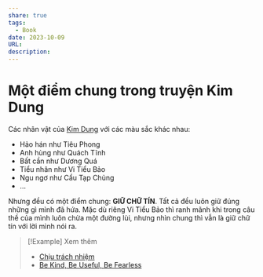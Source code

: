 ```yaml
---
share: true
tags:
  - Book
date: 2023-10-09
URL: 
description: 
---
```


# Một điểm chung trong truyện Kim Dung

Các nhân vật của [Kim Dung](../../Kim%20Dung.md) với các màu sắc khác nhau:

- Hảo hán như Tiêu Phong
- Anh hùng như Quách Tĩnh
- Bất cần như Dương Quá
- Tiểu nhân như Vi Tiểu Bảo
- Ngu ngơ như Cẩu Tạp Chủng
- …

Nhưng đều có một điểm chung: **GIỮ CHỮ TÍN**. Tất cả đều luôn giữ đúng những gì mình đã hứa. Mặc dù riêng Vi Tiểu Bảo thì ranh mãnh khi trong câu thề của mình luôn chừa một đường lùi, nhưng nhìn chung thì vẫn là giữ chữ tín với lời mình nói ra.


> [!Example] Xem thêm
> - [Chịu trách nhiệm](./Ch%E1%BB%8Bu%20tr%C3%A1ch%20nhi%E1%BB%87m.md)
> - [Be Kind, Be Useful, Be Fearless](./Be%20Kind,%20Be%20Useful,%20Be%20Fearless.md)